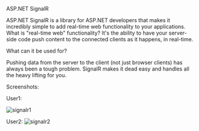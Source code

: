 ASP.NET SignalR

ASP.NET SignalR is a library for ASP.NET developers that makes it incredibly simple to add real-time web functionality to your applications. What is "real-time web" functionality? It's the ability to have your server-side code push content to the connected clients as it happens, in real-time.

What can it be used for?

Pushing data from the server to the client (not just browser clients) has always been a tough problem. SignalR makes it dead easy and handles all the heavy lifting for you.

Screenshots:


User1:

![signalr1](https://user-images.githubusercontent.com/30244320/29000844-b95f4bc0-7a9a-11e7-86d5-7d0f2ff3d946.JPG)

User2:
![signalr2](https://user-images.githubusercontent.com/30244320/29000845-bbe17b66-7a9a-11e7-9e13-697e75026655.JPG)

